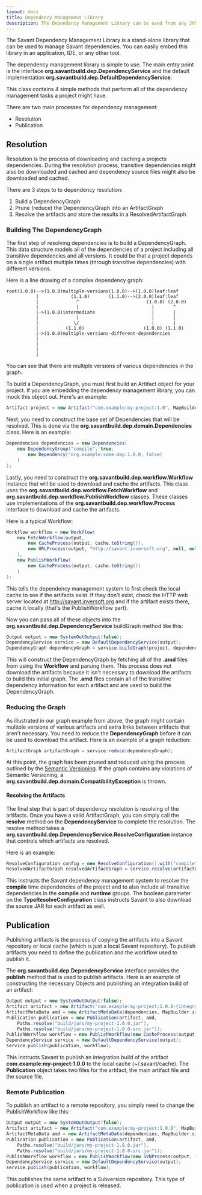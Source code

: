```yaml
---
layout: docs
title: Dependency Management Library
description: The Dependency Management Library can be used from any JVM language to manage dependencies.
---
```


The Savant Dependency Management Library is a stand-alone library that can be used to manage Savant dependencies. You can easily embed this library in an application, IDE, or any other tool.

The dependency management library is simple to use. The main entry point is the interface **org.savantbuild.dep.DependencyService** and the default implementation **org.savantbuild.dep.DefaultDependencyService**.

This class contains 4 simple methods that perform all of the dependency management tasks a project might have.

There are two main processes for dependency management:

* Resolution
* Publication


## Resolution

Resolution is the process of downloading and caching a projects dependencies. During the resolution process, transitive dependencies might also be downloaded and cached and dependency source files might also be downloaded and cached.

There are 3 steps to to dependency resolution:

1. Build a DependencyGraph
2. Prune (reduce) the DependencyGraph into an ArtifactGraph
3. Resolve the artifacts and store the results in a ResolvedArtifactGraph


### Building The DependencyGraph

The first step of resolving dependencies is to build a DependencyGraph. This data structure models all of the dependencies of a project including all transitive dependencies and all versions. It could be that a project depends on a single artifact multiple times (through transitive dependencies) with different versions.

Here is a line drawing of a complex dependency graph:

~~~~
root(1.0.0)-->(1.0.0)multiple-versions(1.0.0)-->(1.0.0)leaf:leaf
           |            (1.1.0)       (1.1.0)-->(2.0.0)leaf:leaf
           |              ^                         (1.0.0) (2.0.0)
           |              |                           |       ^
           |->(1.0.0)intermediate                     |       |
           |              |                           |       |
           |             \/                           |       |
           |          (1.1.0)                      (1.0.0) (1.1.0)
           |->(1.0.0)multiple-versions-different-dependencies
           |
           |
           |
           |
~~~~ 

You can see that there are multiple versions of various dependencies in the graph.

To build a DependencyGraph, you must first build an Artifact object for your project. If you are embedding the dependency management library, you can mock this object out. Here's an example:

~~~~ java
Artifact project = new Artifact("com.example:my-project:1.0", MapBuilder.simpleMap(License.ApacheV2_0, null));
~~~~ 

Next, you need to construct the base set of Dependencies that will be resolved. This is done via the **org.savantbuild.dep.domain.Dependencies** class. Here is an example:

~~~~ java
Dependencies dependencies = new Dependencies(
    new DependencyGroup("compile", true,
        new Dependency("org.example:some-dep:1.0.0, false)
    )
);
~~~~ 

Lastly, you need to construct the **org.savantbuild.dep.workflow.Workflow** instance that will be used to download and cache the artifacts. This class uses the **org.savantbuild.dep.workflow.FetchWorkflow** and **org.savantbuild.dep.workflow.PublishWorkflow** classes. These classes use implementations of the **org.savantbuild.dep.workflow.Process** interface to download and cache the artifacts.

Here is a typical Workflow:

~~~~ java
Workflow workflow = new Workflow(
    new FetchWorkflow(output,
        new CacheProcess(output, cache.toString()),
        new URLProcess(output, "http://savant.inversoft.org", null, null)
    ),
    new PublishWorkflow(
        new CacheProcess(output, cache.toString())
    )
);
~~~~ 

This tells the dependency management system to first check the local cache to see if the artifacts exist. If they don't exist, check the HTTP web server located at http://savant.inversoft.org and if the artifact exists there, cache it locally (that's the PublishWorkflow part).

Now you can pass all of these objects into the **org.savantbuild.dep.DependencyService** buildGraph method like this:

~~~~ java
Output output = new SystemOutOutput(false);
DependencyService service = new DefaultDependencyService(output);
DependencyGraph dependencyGraph = service.buildGraph(project, dependencies, workflow);
~~~~ 

This will construct the DependencyGraph by fetching all of the **.amd** files from using the **Workflow** and parsing them. This process does not download the artifacts because it isn't necessary to download the artifacts to build this initial graph. The **.amd** files contain all of the transitive dependency information for each artifact and are used to build the DependencyGraph.


### Reducing the Graph

As illustrated in our graph example from above, the graph might contain multiple versions of various artifacts and extra links between artifacts that aren't necessary. You need to reduce the **DependencyGraph** before it can be used to download the artifact. Here is an example of a graph reduction:

~~~~ java
ArtifactGraph artifactGraph = service.reduce(dependencyGraph);
~~~~ 

At this point, the graph has been pruned and reduced using the process outlined by the [Semantic Versioning](http://semver.org). If the graph contains any violations of Semantic Versioning, a **org.savantbuild.dep.domain.CompatibilityException** is thrown.

#### Resolving the Artifacts

The final step that is part of dependency resolution is resolving of the artifacts. Once you have a valid ArtifactGraph, you can simply call the **resolve** method on the **DependencyService** to complete the resolution. The resolve method takes a **org.savantbuild.dep.DependencyService.ResolveConfiguration** instance that controls which artifacts are resolved.

Here is an example:

~~~~ java
ResolveConfiguration config = new ResolveConfiguration().with("compile", new TypeResolveConfiguration(true, "compile", "runtime"));
ResolvedArtifactGraph resolvedArtifactGraph = service.resolve(artifactGraph, workflow, config);
~~~~ 

This instructs the Savant dependency management system to resolve the **compile** time dependencies of the project and to also include all transitive dependencies in the **compile** and **runtime** groups. The boolean parameter on the **TypeResolveConfiguration** class instructs Savant to also download the source JAR for each artifact as well.


## Publication

Publishing artifacts is the process of copying the artifacts into a Savant repository or local cache (which is just a local Savant repository). To publish artifacts you need to define the publication and the workflow used to publish it.

The **org.savantbuild.dep.DependencyService** interface provides the **publish** method that is used to publish artifacts. Here is an example of constructing the necessary Objects and publishing an integration build of an artifact:

~~~~ java
Output output = new SystemOutOutput(false);
Artifact artifact = new Artifact("com.example:my-project:1.0.0-{integration}", MapBuilder.simpleMap(License.ApacheV2_0, null))
ArtifactMetaData amd = new ArtifactMetaData(dependencies, MapBuilder.simpleMap(License.ApacheV2_0, null));
Publication publication = new Publication(artifact, amd,
    Paths.resolve("build/jars/my-project-1.0.0.jar"),
    Paths.resolve("build/jars/my-project-1.0.0-src.jar"));
PublishWorkflow workflow = new PublishWorkflow(new CacheProcess(output));
DependencyService service = new DefaultDependencyService(output);
service.publish(publication, workflow);
~~~~

This instructs Savant to publish an integration build of the artifact **com.example:my-project:1.0.0** to the local cache (~/.savant/cache). The **Publication** object takes two files for the artifact, the main artifact file and the source file.

### Remote Publication

To publish an artifact to a remote repository, you simply need to change the PublishWorkflow like this:

~~~~ java
Output output = new SystemOutOutput(false);
Artifact artifact = new Artifact("com.example:my-project:1.0.0", MapBuilder.simpleMap(License.ApacheV2_0, null))
ArtifactMetaData amd = new ArtifactMetaData(dependencies, MapBuilder.simpleMap(License.ApacheV2_0, null));
Publication publication = new Publication(artifact, amd,
    Paths.resolve("build/jars/my-project-1.0.0.jar"),
    Paths.resolve("build/jars/my-project-1.0.0-src.jar"));
PublishWorkflow workflow = new PublishWorkflow(new SVNProcess(output, "http://svn.mycompany.com, null, null));
DependencyService service = new DefaultDependencyService(output);
service.publish(publication, workflow);
~~~~

This publishes the same artifact to a Subversion repository. This type of publication is used when a project is released.